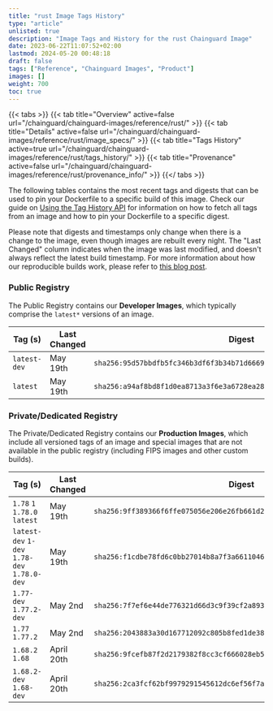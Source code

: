 ```yaml
---
title: "rust Image Tags History"
type: "article"
unlisted: true
description: "Image Tags and History for the rust Chainguard Image"
date: 2023-06-22T11:07:52+02:00
lastmod: 2024-05-20 00:48:18
draft: false
tags: ["Reference", "Chainguard Images", "Product"]
images: []
weight: 700
toc: true
---
```


{{< tabs >}}
{{< tab title="Overview" active=false url="/chainguard/chainguard-images/reference/rust/" >}}
{{< tab title="Details" active=false url="/chainguard/chainguard-images/reference/rust/image_specs/" >}}
{{< tab title="Tags History" active=true url="/chainguard/chainguard-images/reference/rust/tags_history/" >}}
{{< tab title="Provenance" active=false url="/chainguard/chainguard-images/reference/rust/provenance_info/" >}}
{{</ tabs >}}

The following tables contains the most recent tags and digests that can be used to pin your Dockerfile to a specific build of this image. Check our guide on [Using the Tag History API](/chainguard/chainguard-images/using-the-tag-history-api/) for information on how to fetch all tags from an image and how to pin your Dockerfile to a specific digest.

Please note that digests and timestamps only change when there is a change to the image, even though images are rebuilt every night. The "Last Changed" column indicates when the image was last modified, and doesn't always reflect the latest build timestamp. For more information about how our reproducible builds work, please refer to [this blog post](https://www.chainguard.dev/unchained/reproducing-chainguards-reproducible-image-builds).

### Public Registry
The Public Registry contains our **Developer Images**, which typically comprise the `latest*` versions of an image.

| Tag (s)       | Last Changed | Digest                                                                    |
|---------------|--------------|---------------------------------------------------------------------------|
|  `latest-dev` | May 19th     | `sha256:95d57bbdfb5fc346b3df6f3b34b71d6669cb856487740b8f25ac6b3c2deb839a` |
|  `latest`     | May 19th     | `sha256:a94af8bd8f1d0ea8713a3f6e3a6728ea28947c5436ddceeb916623f63c9ae77f` |


### Private/Dedicated Registry
The Private/Dedicated Registry contains our **Production Images**, which include all versioned tags of an image and special images that are not available in the public registry (including FIPS images and other custom builds).

| Tag (s)                                       | Last Changed | Digest                                                                    |
|-----------------------------------------------|--------------|---------------------------------------------------------------------------|
|  `1.78` `1` `1.78.0` `latest`                 | May 19th     | `sha256:9ff389366f6ffe075056e206e26fb661d25a84d4e5d30dab3d93bf1bda774269` |
|  `latest-dev` `1-dev` `1.78-dev` `1.78.0-dev` | May 19th     | `sha256:f1cdbe78fd6c0bb27014b8a7f3a6611046992c03a09b70cdd9cccaa7ee3dfb7a` |
|  `1.77-dev` `1.77.2-dev`                      | May 2nd      | `sha256:7f7ef6e44de776321d66d3c9f39cf2a8933164211769ae47bf8d67c5de5902e2` |
|  `1.77` `1.77.2`                              | May 2nd      | `sha256:2043883a30d167712092c805b8fed1de387c21dfe8bcd74b02f50eef8621e44e` |
|  `1.68.2` `1.68`                              | April 20th   | `sha256:9fcefb87f2d2179382f8cc3cf666028eb5dfd593b02d300e3b13c3eb928eeda8` |
|  `1.68.2-dev` `1.68-dev`                      | April 20th   | `sha256:2ca3fcf62bf9979291545612dc6ef56f7aeea601acc1f07274bd51a3a32ec77f` |

